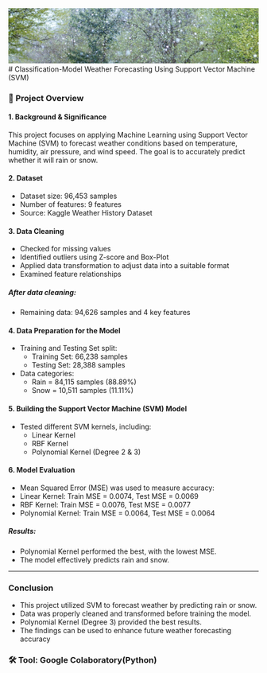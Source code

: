 <div id="header" align="center">
 <img src="https://github.com/paweenachodpaseart/Classification-Model/blob/main/rain.jpg?raw=true"width="600"/>
</div>
# Classification-Model
Weather Forecasting Using Support Vector Machine (SVM)

### 📌 Project Overview 
#### 1. Background & Significance
This project focuses on applying Machine Learning using Support Vector Machine (SVM) to forecast weather conditions based on temperature, humidity, air pressure, and wind speed. The goal is to accurately predict whether it will rain or snow.

#### 2. Dataset
- Dataset size: 96,453 samples
- Number of features: 9 features
- Source: Kaggle Weather History Dataset

#### 3. Data Cleaning
- Checked for missing values
- Identified outliers using Z-score and Box-Plot
- Applied data transformation to adjust data into a suitable format
- Examined feature relationships
##### After data cleaning:
- Remaining data: 94,626 samples and 4 key features

#### 4. Data Preparation for the Model
- Training and Testing Set split:
  - Training Set: 66,238 samples
  - Testing Set: 28,388 samples
- Data categories:
  - Rain = 84,115 samples (88.89%)
  - Snow = 10,511 samples (11.11%)

#### 5. Building the Support Vector Machine (SVM) Model
- Tested different SVM kernels, including:
  - Linear Kernel
  - RBF Kernel
  - Polynomial Kernel (Degree 2 & 3)

#### 6. Model Evaluation
- Mean Squared Error (MSE) was used to measure accuracy:
- Linear Kernel: Train MSE = 0.0074, Test MSE = 0.0069
- RBF Kernel: Train MSE = 0.0076, Test MSE = 0.0077
- Polynomial Kernel: Train MSE = 0.0064, Test MSE = 0.0064
##### Results:
- Polynomial Kernel performed the best, with the lowest MSE.
- The model effectively predicts rain and snow.

---

### Conclusion
- This project utilized SVM to forecast weather by predicting rain or snow.
- Data was properly cleaned and transformed before training the model.
- Polynomial Kernel (Degree 3) provided the best results.
- The findings can be used to enhance future weather forecasting accuracy
   
### 🛠️ Tool: Google Colaboratory(Python)
